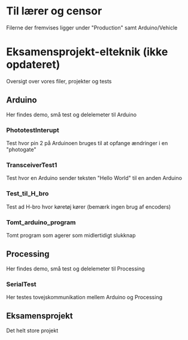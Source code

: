 # Til lærer og censor
Filerne der fremvises ligger under "Production" samt Arduino/Vehicle

# Eksamensprojekt-elteknik (ikke opdateret)
Oversigt over vores filer, projekter og tests

## Arduino
Her findes demo, små test og delelemeter til Arduino

### PhototestInterupt
Test hvor pin 2 på Arduinoen bruges til at opfange ændringer i en "photogate"

### TransceiverTest1
Test hvor en Arduino sender teksten "Hello World" til en anden Arduino

### Test_til_H_bro
Test ad H-bro hvor køretøj kører (bemærk ingen brug af encoders)

### Tomt_arduino_program
Tomt program som agerer som midlertidigt slukknap

## Processing
Her findes demo, små test og delelemeter til Processing

### SerialTest
Her testes tovejskommunikation mellem Arduino og Processing

## Eksamensprojekt
Det helt store projekt
